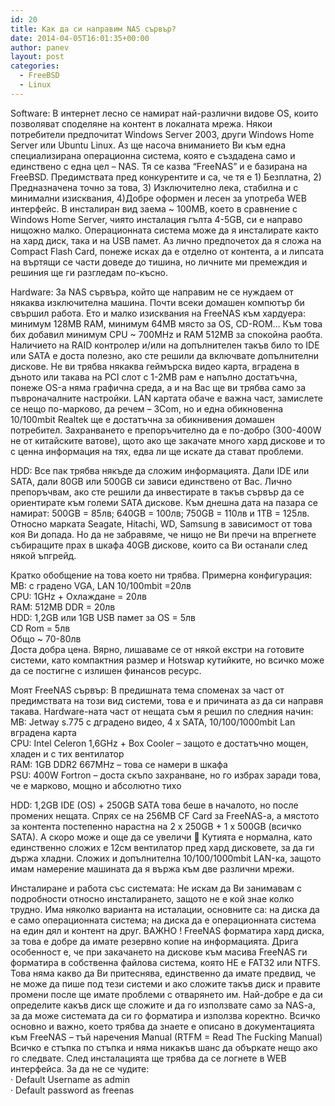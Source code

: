 ```yaml
---
id: 20
title: Как да си направим NAS сървър?
date: 2014-04-05T16:01:35+00:00
author: panev
layout: post
categories:
  - FreeBSD
  - Linux
---
```

Software: В интернет лесно се намират най-различни видове OS, които позволяват споделяне на контент в локалната мрежа. Някои потребители предпочитат Windows Server 2003, други Windows Home Server или Ubuntu Linux. Аз ще насоча вниманието Ви към една специализирана операционна система, която е създадена само и единствено с една цел – NAS. Тя се казва “FreeNAS” и е базирана на FreeBSD. Предимствата пред конкурентите и са, че тя е 1) Безплатна, 2) Предназначена точно за това, 3) Изключително лека, стабилна и с минимални изисквания, 4)Добре оформен и лесен за употреба WEB интерфейс. В инсталиран вид заема ~ 100MB, което в сравнение с Windows Home Server, чиято инсталация гълта 4-5GB, си е направо нищожно малко. Операционната система може да я инсталирате както на хард диск, така и на USB памет. Аз лично предпочетох да я сложа на Compact Flash Card, понеже исках да е отделно от контента, а и липсата на въртящи се части доведе до тишина, но личните ми премеждия и решиния ще ги разгледам по-късно.

Hardware: За NAS сървъра, който ще направим не се нуждаем от някаква изключителна машина. Почти всеки домашен компютър би свършил работа. Ето и малко изисквания на FreeNAS към хардуера: минимум 128MB RAM, минимум 64MB място за OS, CD-ROM… Към това бих добавил минимум CPU ~ 700MHz и RAM 512MB за спокойна раобта. Наличието на RAID контролер и/или на допълнителен такъв било то IDE или SATA е доста полезно, ако сте решили да включвате допълнителни дискове. Не ви трябва някаква геймърска видео карта, вградена в дъното или такава на PCI слот с 1-2MB рам е напълно достатъчна, понеже OS-а няма графична среда, а и на Вас ще ви трябва само за пъвроначалните настройки. LAN картата обаче е важна част, замислете се нещо по-марково, да речем – 3Com, но и една обикновенна 10/100mbit Realtek ще е достатъчна за обикнивения домашен потребител. Захранването е препоръчително да е по-добро (300-400W не от китайските ватове), щото ако ще закачате много хард дискове и то с ценна информация на тях, едва ли ще искате да стават проблеми.

HDD: Все пак трябва някъде да сложим информацията. Дали IDE или SATA, дали 80GB или 500GB си зависи единствено от Вас. Лично препоръчвам, ако сте решили да инвестирате в такъв сървър да се ориентирате към големи SATA дискове. Към днешна дата на пазара се намират: 500GB = 85лв; 640GB = 100лв; 750GB = 110лв и 1TB = 125лв. Относно марката Seagate, Hitachi, WD, Samsung в зависимост от това коя Ви допада. Но да не забравяме, че нищо не Ви пречи на впрегнете събиращите прах в шкафа 40GB дискове, които са Ви останали след някой ъпгрейд.

Кратко обобщение на това което ни трябва. Примерна конфигурация:  
MB: с градено VGA, LAN 10/100mbit =20лв  
CPU: 1GHz + Охлаждане = 20лв  
RAM: 512MB DDR = 20лв  
HDD: 1,2GB или 1GB USB памет за OS = 5лв  
CD Rom = 5лв  
Общо ~ 70-80лв  
Доста добра цена. Вярно, лишаваме се от някой екстри на готовите системи, като компактния размер и Hotswap кутийките, но всичко може да се постигне с излишен финансов ресурс.

Моят FreeNAS сървър: В предишната тема споменах за част от предимствата на този вид системи, това е и причината аз да си направя такава. Hardware-ната част от нещата съм я решил по следния начин:  
MB: Jetway s.775 с дградено видео, 4 x SATA, 10/100/1000mbit Lan вградена карта  
CPU: Intel Celeron 1,6GHz + Box Cooler – защото е достатъчно мощен, хладен и с тих вентилатор  
RAM: 1GB DDR2 667MHz – това се намери в шкафа  
PSU: 400W Fortron – доста скъпо захранване, но го избрах заради това, че е марково, мощно и абсолютно тихо

HDD: 1,2GB IDE (OS) + 250GB SATA това беше в началото, но после промених нещата. Спрях се на 256MB CF Card за FreeNAS-a, а мястото за контента постепенно нарастна на 2 x 250GB + 1 x 500GB (всичко SATA). А скоро може и още да се увеличи 🙂 Кутията е нормална, като единственно сложих е 12см вентилатор пред хард дисковете, за да ги държа хладни. Сложих и допълнителна 10/100/1000mbit LAN-ка, защото имам намерение машината да я вържа към две различни мрежи.

Инсталиране и работа със системата: Не искам да Ви занимавам с подробности относно инсталирането, защото не е кой знае колко трудно. Има няколко варианта на исталации, основните са: на диска да е само операционната система; на диска да е операционната система на един дял и контент на друг. ВАЖНО ! FreeNAS форматира хард диска, за това е добре да имате резервно копие на информацията. Дрига особенност е, че при закачането на дискове към масива FreeNAS ги форматира в собственна файлова система, която НЕ е FAT32 или NTFS. Това няма какво да Ви притеснява, единственно да имате предвид, че не може да пише под тези системи и ако сложите такъв диск и правите промени после ще имате проблеми с отварянето им. Най-добре е да си определите какъв диск ще сложите и да го използвате само за NAS-a, за да може системата да си го форматира и използва коректно. Всичко основно и важно, което трябва да знаете е описано в документацията към FreeNAS – тъй наречения Manual (RTFM = Read The Fucking Manual) Всичко е стъпка по стъпка и няма никакъв шанс да объркате нещо ако го следвате. След инсталацията ще трябва да се логнете в WEB интерфейса. За да не се чудите:  
· Default Username as admin  
· Default password as freenas